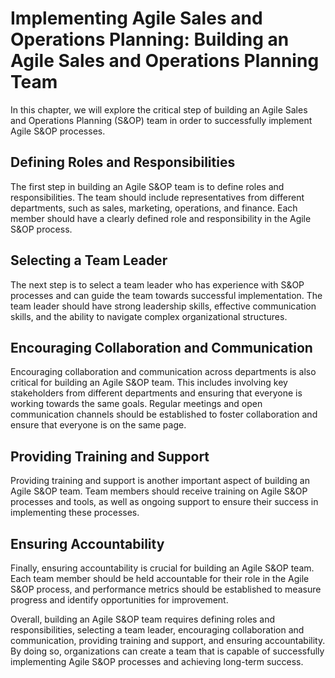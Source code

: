 Implementing Agile Sales and Operations Planning: Building an Agile Sales and Operations Planning Team
======================================================================================================

In this chapter, we will explore the critical step of building an Agile Sales and Operations Planning (S\&OP) team in order to successfully implement Agile S\&OP processes.

Defining Roles and Responsibilities
-----------------------------------

The first step in building an Agile S\&OP team is to define roles and responsibilities. The team should include representatives from different departments, such as sales, marketing, operations, and finance. Each member should have a clearly defined role and responsibility in the Agile S\&OP process.

Selecting a Team Leader
-----------------------

The next step is to select a team leader who has experience with S\&OP processes and can guide the team towards successful implementation. The team leader should have strong leadership skills, effective communication skills, and the ability to navigate complex organizational structures.

Encouraging Collaboration and Communication
-------------------------------------------

Encouraging collaboration and communication across departments is also critical for building an Agile S\&OP team. This includes involving key stakeholders from different departments and ensuring that everyone is working towards the same goals. Regular meetings and open communication channels should be established to foster collaboration and ensure that everyone is on the same page.

Providing Training and Support
------------------------------

Providing training and support is another important aspect of building an Agile S\&OP team. Team members should receive training on Agile S\&OP processes and tools, as well as ongoing support to ensure their success in implementing these processes.

Ensuring Accountability
-----------------------

Finally, ensuring accountability is crucial for building an Agile S\&OP team. Each team member should be held accountable for their role in the Agile S\&OP process, and performance metrics should be established to measure progress and identify opportunities for improvement.

Overall, building an Agile S\&OP team requires defining roles and responsibilities, selecting a team leader, encouraging collaboration and communication, providing training and support, and ensuring accountability. By doing so, organizations can create a team that is capable of successfully implementing Agile S\&OP processes and achieving long-term success.
